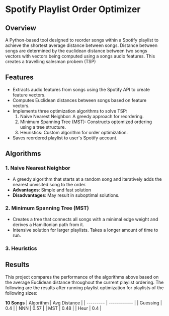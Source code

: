 # Spotify Playlist Order Optimizer
## Overview
A Python-based tool designed to reorder songs within a Spotify playlist to achieve the shortest average distance between songs. Distance between songs are determined by the euclidean distance between two songs vectors with vectors being computed using a songs audio features. This creates a travelling salesman probem (TSP)

## Features
- Extracts audio features from songs using the Spotify API to create feature vectors.
- Computes Euclidean distances between songs based on feature vectors.
- Implements three optimization algorithms to solve TSP:
  1. Naive Nearest Neighbor: A greedy approach for reordering.
  2. Minimum Spanning Tree (MST): Constructs optomized ordering using a tree structure.
  3. Heuristics: Custom algorithm for order optimization.
- Saves reordered playlist to user's Spotify account.

## Algorithms
### 1. Naive Nearest Neighbor
- A greedy algorithm that starts at a random song and iteratively adds the nearest unvisited song to the order.
- **Advantages**: Simple and fast solution
- **Disadvantages**: May result in suboptimal solutions.

### 2. Minimum Spanning Tree (MST)
- Creates a tree that connects all songs with a minimal edge weight and derives a Hamiltonian path from it.
- Intensive solution for larger playlists. Takes a longer amount of time to run.

### 3. Heuristics


## Results
This project compares the performance of the algorithms above based on the average Euclidean distance throughout the current playlist ordering. The following are the results after running playlist optimization for playlists of the following sizes:

**10 Songs**
| Algorithm | Avg Distance |
| --------- | ------------ |
| Guessing  | 0.4          |
| NNN       | 0.57         |
| MST       | 0.48         |
| Heur      | 0.4          |
